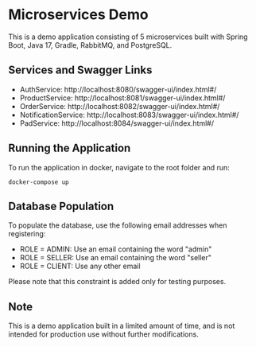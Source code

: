 # Microservices Demo

This is a demo application consisting of 5 microservices built with Spring Boot, Java 17, Gradle, RabbitMQ, and PostgreSQL.

## Services and Swagger Links

- AuthService: http://localhost:8080/swagger-ui/index.html#/
- ProductService: http://localhost:8081/swagger-ui/index.html#/
- OrderService: http://localhost:8082/swagger-ui/index.html#/
- NotificationService: http://localhost:8083/swagger-ui/index.html#/
- PadService: http://localhost:8084/swagger-ui/index.html#/

## Running the Application

To run the application in docker, navigate to the root folder and run:
     
`docker-compose up`

## Database Population

To populate the database, use the following email addresses when registering:

- ROLE = ADMIN: Use an email containing the word "admin"
- ROLE = SELLER: Use an email containing the word "seller"
- ROLE = CLIENT: Use any other email

Please note that this constraint is added only for testing purposes.

## Note

This is a demo application built in a limited amount of time, and is not intended for production use without further modifications.